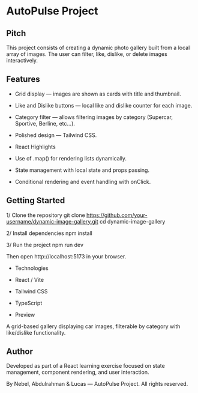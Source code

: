 # AutoPulse Project
## Pitch

This project consists of creating a dynamic photo gallery built from a local array of images.
The user can filter, like, dislike, or delete images interactively.

## Features

- Grid display — images are shown as cards with title and thumbnail.

- Like and Dislike buttons — local like and dislike counter for each image.

- Category filter — allows filtering images by category (Supercar, Sportive, Berline, etc...).

- Polished design — Tailwind CSS.

- React Highlights

- Use of .map() for rendering lists dynamically.

- State management with local state and props passing.

- Conditional rendering and event handling with onClick.


## Getting Started
1️/ Clone the repository
git clone https://github.com/your-username/dynamic-image-gallery.git
cd dynamic-image-gallery

2️/ Install dependencies
npm install

3️/ Run the project
npm run dev


Then open http://localhost:5173
 in your browser.

- Technologies

- React / Vite

- Tailwind CSS

- TypeScript

- Preview

A grid-based gallery displaying car images, filterable by category with like/dislike functionality.

## Author

Developed as part of a React learning exercise focused on state management, component rendering, and user interaction.

By Nebel, Abdulrahman & Lucas — AutoPulse Project. All rights reserved.